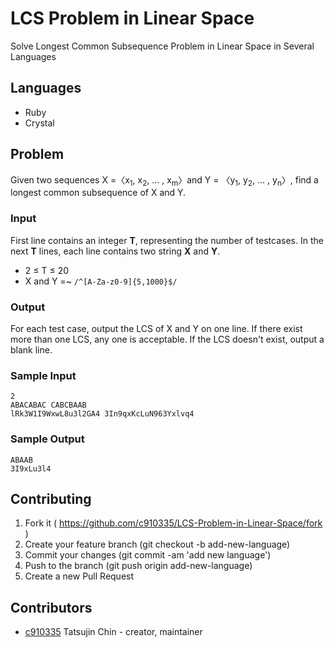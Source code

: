 # LCS Problem in Linear Space

Solve Longest Common Subsequence Problem in Linear Space in Several Languages

## Languages

- Ruby
- Crystal

## Problem

Given two sequences X =〈x<sub>1</sub>, x<sub>2</sub>, … , x<sub>m</sub>〉and Y = 〈y<sub>1</sub>, y<sub>2</sub>, … , y<sub>n</sub>〉, find a longest common subsequence of X and Y.

### Input

First line contains an integer **T**, representing the number of testcases.
In the next **T** lines, each line contains two string **X** and **Y**.

- 2 ≤ T ≤ 20
- X and Y =~ `/^[A-Za-z0-9]{5,1000}$/`

### Output

For each test case, output the LCS of X and Y on one line.
If there exist more than one LCS, any one is acceptable.
If the LCS doesn't exist, output a blank line.

### Sample Input

```
2
ABACABAC CABCBAAB
lRk3W1I9WxwL8u3l2GA4 3In9qxKcLuN963Yxlvq4
```

### Sample Output

```
ABAAB
3I9xLu3l4
```

## Contributing

1. Fork it ( https://github.com/c910335/LCS-Problem-in-Linear-Space/fork )
2. Create your feature branch (git checkout -b add-new-language)
3. Commit your changes (git commit -am 'add new language')
4. Push to the branch (git push origin add-new-language)
5. Create a new Pull Request

## Contributors

- [c910335](https://github.com/c910335) Tatsujin Chin - creator, maintainer
